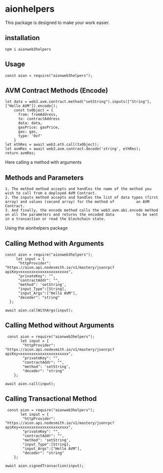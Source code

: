 # aionhelpers

This package is designed to make your work easier.

## installation 

    npm i aionweb3helpers
    
## Usage

    const aion = require("aionweb3helpers");
    

## AVM Contract Methods (Encode)
    let data = web3.avm.contract.method("setString").inputs(["String"], ["Hello AVM"]).encode();
        const txObject = {
          from: fromAddress,
          to: contractAddress
          data: data,
          gasPrice: gasPrice,
          gas: gas,
          type: '0xf'
        }
    let ethRes = await web3.eth.call(txObject);
    let avmRes = await web3.avm.contract.decode('string', ethRes);
    return avmRes;
    
Here calling a method with arguments
   
 ## Methods and Parameters
    1. The method method accepts and handles the name of the method you wish to call from a deployed AVM Contract.
    2. The inputs method accepts and handles the list of data types (first array) and values (second array) for the method of          an AVM Contract.
    3. And finally, the encode method calls the web3.avm.abi.encode method on all the parameters and returns the encoded data          to be sent in a transaction or read the blockchain state.


Using the aionhelpers package

 ## Calling Method with Arguments
 
    const aion = require("aionweb3helpers");
         let input = {
          "httpProvider": "https://aion.api.nodesmith.io/v1/mastery/jsonrpc?apiKey=xxxxxxxxxxxxxxxxxxxxxx",
          "privateKey": "",
          "contractAddr": "",
          "method": 'setString',
          "input_Type":[String],
          "input_Args":["Hello AVM"],
          "decoder": "string"
      };
      
    await aion.callWithArgs(input);
    
 ## Calling Method without Arguments
 
     const aion = require("aionweb3helpers");
           let input = {
            "httpProvider": "https://aion.api.nodesmith.io/v1/mastery/jsonrpc?apiKey=xxxxxxxxxxxxxxxxxxxxxx",
            "privateKey": "",
            "contractAddr": "",
            "method": 'setString',
            "decoder": "string"
        };
      
    await aion.call(input);
    
 ## Calling Transactional Method
 
     const aion = require("aionweb3helpers");
           let input = {
            "httpProvider": "https://aion.api.nodesmith.io/v1/mastery/jsonrpc?apiKey=xxxxxxxxxxxxxxxxxxxxxx",
            "privateKey": "",
            "contractAddr": "",
            "method": 'setString',
            "input_Type":[String],
            "input_Args":["Hello AVM"],
            "decoder": "string"
        };
      
    await aion.signedTransaction(input);










